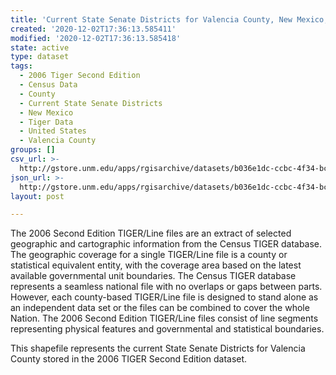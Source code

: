 ```yaml
---
title: 'Current State Senate Districts for Valencia County, New Mexico, 2006se TIGER'
created: '2020-12-02T17:36:13.585411'
modified: '2020-12-02T17:36:13.585418'
state: active
type: dataset
tags:
  - 2006 Tiger Second Edition
  - Census Data
  - County
  - Current State Senate Districts
  - New Mexico
  - Tiger Data
  - United States
  - Valencia County
groups: []
csv_url: >-
  http://gstore.unm.edu/apps/rgisarchive/datasets/b036e1dc-ccbc-4f34-bca3-a09bf94af4dd/tgr2006se_vale_slducu.derived.csv
json_url: >-
  http://gstore.unm.edu/apps/rgisarchive/datasets/b036e1dc-ccbc-4f34-bca3-a09bf94af4dd/tgr2006se_vale_slducu.derived.json
layout: post

---
```

The 2006 Second Edition TIGER/Line files are an extract of selected geographic and cartographic information from the Census TIGER database.  The geographic coverage for a single TIGER/Line file is a county or statistical equivalent entity, with the coverage area based on the latest available governmental unit boundaries. The Census TIGER database represents a seamless national file with no overlaps or gaps between parts.  However, each county-based TIGER/Line file is designed to stand alone as an independent data set or the files can be combined to cover the whole Nation.  The 2006 Second Edition  TIGER/Line files consist of line segments representing physical features and governmental and statistical boundaries.  

This shapefile represents the current State Senate Districts for Valencia County stored in the 2006 TIGER Second Edition dataset.
